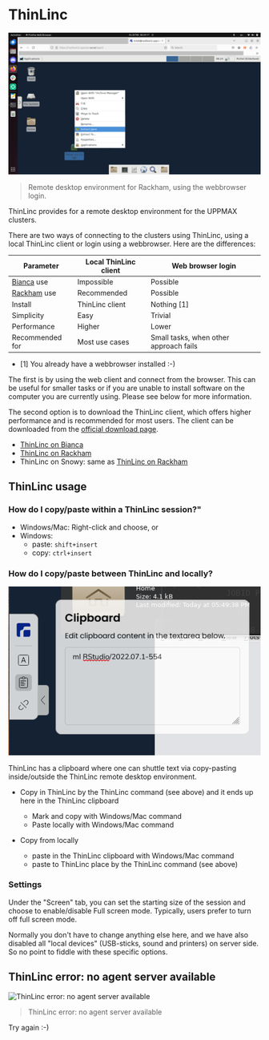 # ThinLinc

![Rackham remote desktop](../cluster_guides/img/rackham_remote_desktop_extract_file.png)

> Remote desktop environment for Rackham, using the webbrowser login.

ThinLinc provides for a remote desktop environment for the UPPMAX clusters.

There are two ways of connecting to the clusters using ThinLinc,
using a local ThinLinc client or login using a webbrowser.
Here are the differences:

Parameter                                   |Local ThinLinc client|Web browser login
--------------------------------------------|---------------------|-----------------
[Bianca](../cluster_guides/bianca.md) use   |Impossible           |Possible
[Rackham](../cluster_guides/rackham.md) use |Recommended          |Possible
Install                                     |ThinLinc client      |Nothing [1]
Simplicity                                  |Easy                 |Trivial
Performance                                 |Higher               |Lower
Recommended for                             |Most use cases       |Small tasks, when other approach fails

- [1] You already have a webbrowser installed :-)

The first is by using the web client and connect from the browser.
This can be useful for smaller tasks
or if you are unable to install software on the computer you are currently using.
Please see below for more information.

The second option is to download the ThinLinc client,
which offers higher performance and is recommended for most users.
The client can be downloaded from the [official download page](https://www.cendio.com/thinlinc/download/).

- [ThinLinc on Bianca](../software/thinlinc_on_bianca.md)
- [ThinLinc on Rackham](../software/thinlinc_on_rackham.md)
- ThinLinc on Snowy: same as [ThinLinc on Rackham](../software/thinlinc_on_rackham.md)

## ThinLinc usage

### How do I copy/paste within a ThinLinc session?"

- Windows/Mac: Right-click and choose, or
- Windows:
    - paste: `shift+insert`
    - copy: `ctrl+insert`

### How do I copy/paste between ThinLinc and locally?

![The ThinLinc clipboard](../software/img/thinlinc_clipboard.png)

ThinLinc has a clipboard where one can shuttle text via copy-pasting
inside/outside the ThinLinc remote desktop environment.

- Copy in ThinLinc by the ThinLinc command (see above) and it ends up here in the ThinLinc clipboard
    - Mark and copy with Windows/Mac command
    - Paste locally with Windows/Mac command

- Copy from locally
    - paste in the ThinLinc clipboard with Windows/Mac command
    - paste to ThinLinc place by the ThinLinc command (see above)

### Settings

Under the "Screen" tab, you can set the starting size of the session
and choose to enable/disable Full screen mode.
Typically, users prefer to turn off full screen mode.

Normally you don't have to change anything else here,
and we have also disabled all "local devices" (USB-sticks, sound and printers)
on server side. So no point to fiddle with these specific options.


## ThinLinc error: no agent server available

![ThinLinc error: no agent server available](thinlinc_error_no_agent_server_available.png)

> ThinLinc error: no agent server available

Try again :-)
